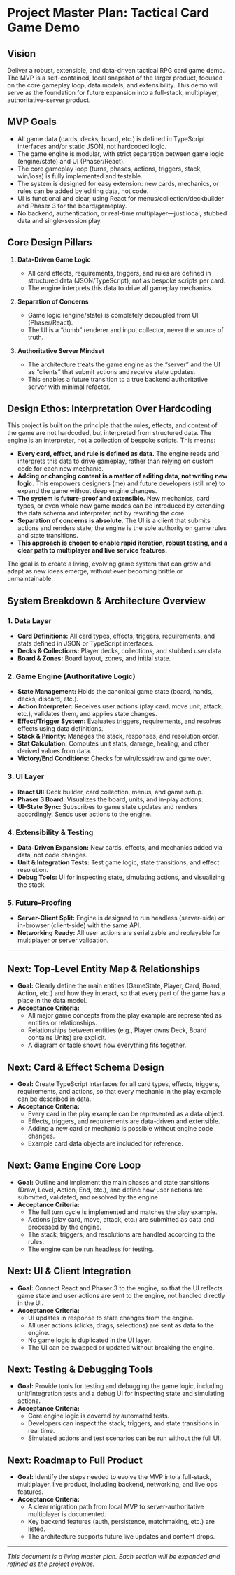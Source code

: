 # Project Master Plan: Tactical Card Game Demo

## Vision

Deliver a robust, extensible, and data-driven tactical RPG card game demo. The MVP is a self-contained, local snapshot of the larger product, focused on the core gameplay loop, data models, and extensibility. This demo will serve as the foundation for future expansion into a full-stack, multiplayer, authoritative-server product.

## MVP Goals

- All game data (cards, decks, board, etc.) is defined in TypeScript interfaces and/or static JSON, not hardcoded logic.
- The game engine is modular, with strict separation between game logic (engine/state) and UI (Phaser/React).
- The core gameplay loop (turns, phases, actions, triggers, stack, win/loss) is fully implemented and testable.
- The system is designed for easy extension: new cards, mechanics, or rules can be added by editing data, not code.
- UI is functional and clear, using React for menus/collection/deckbuilder and Phaser 3 for the board/gameplay.
- No backend, authentication, or real-time multiplayer—just local, stubbed data and single-session play.

## Core Design Pillars

1. **Data-Driven Game Logic**
   - All card effects, requirements, triggers, and rules are defined in structured data (JSON/TypeScript), not as bespoke scripts per card.
   - The engine interprets this data to drive all gameplay mechanics.

2. **Separation of Concerns**
   - Game logic (engine/state) is completely decoupled from UI (Phaser/React).
   - The UI is a “dumb” renderer and input collector, never the source of truth.

3. **Authoritative Server Mindset**
   - The architecture treats the game engine as the “server” and the UI as “clients” that submit actions and receive state updates.
   - This enables a future transition to a true backend authoritative server with minimal refactor.

## Design Ethos: Interpretation Over Hardcoding

This project is built on the principle that the rules, effects, and content of the game are not hardcoded, but interpreted from structured data. The engine is an interpreter, not a collection of bespoke scripts. This means:

- **Every card, effect, and rule is defined as data.** The engine reads and interprets this data to drive gameplay, rather than relying on custom code for each new mechanic.
- **Adding or changing content is a matter of editing data, not writing new logic.** This empowers designers (me) and future developers (still me) to expand the game without deep engine changes.
- **The system is future-proof and extensible.** New mechanics, card types, or even whole new game modes can be introduced by extending the data schema and interpreter, not by rewriting the core.
- **Separation of concerns is absolute.** The UI is a client that submits actions and renders state; the engine is the sole authority on game rules and state transitions.
- **This approach is chosen to enable rapid iteration, robust testing, and a clear path to multiplayer and live service features.**

The goal is to create a living, evolving game system that can grow and adapt as new ideas emerge, without ever becoming brittle or unmaintainable.

## System Breakdown & Architecture Overview

### 1. Data Layer
- **Card Definitions:** All card types, effects, triggers, requirements, and stats defined in JSON or TypeScript interfaces.
- **Decks & Collections:** Player decks, collections, and stubbed user data.
- **Board & Zones:** Board layout, zones, and initial state.

### 2. Game Engine (Authoritative Logic)
- **State Management:** Holds the canonical game state (board, hands, decks, discard, etc.).
- **Action Interpreter:** Receives user actions (play card, move unit, attack, etc.), validates them, and applies state changes.
- **Effect/Trigger System:** Evaluates triggers, requirements, and resolves effects using data definitions.
- **Stack & Priority:** Manages the stack, responses, and resolution order.
- **Stat Calculation:** Computes unit stats, damage, healing, and other derived values from data.
- **Victory/End Conditions:** Checks for win/loss/draw and game over.

### 3. UI Layer
- **React UI:** Deck builder, card collection, menus, and game setup.
- **Phaser 3 Board:** Visualizes the board, units, and in-play actions.
- **UI-State Sync:** Subscribes to game state updates and renders accordingly. Sends user actions to the engine.

### 4. Extensibility & Testing
- **Data-Driven Expansion:** New cards, effects, and mechanics added via data, not code changes.
- **Unit & Integration Tests:** Test game logic, state transitions, and effect resolution.
- **Debug Tools:** UI for inspecting state, simulating actions, and visualizing the stack.

### 5. Future-Proofing
- **Server-Client Split:** Engine is designed to run headless (server-side) or in-browser (client-side) with the same API.
- **Networking Ready:** All user actions are serializable and replayable for multiplayer or server validation.

---

## Next: Top-Level Entity Map & Relationships
- **Goal:** Clearly define the main entities (GameState, Player, Card, Board, Action, etc.) and how they interact, so that every part of the game has a place in the data model.
- **Acceptance Criteria:**
  - All major game concepts from the play example are represented as entities or relationships.
  - Relationships between entities (e.g., Player owns Deck, Board contains Units) are explicit.
  - A diagram or table shows how everything fits together.

## Next: Card & Effect Schema Design
- **Goal:** Create TypeScript interfaces for all card types, effects, triggers, requirements, and actions, so that every mechanic in the play example can be described in data.
- **Acceptance Criteria:**
  - Every card in the play example can be represented as a data object.
  - Effects, triggers, and requirements are data-driven and extensible.
  - Adding a new card or mechanic is possible without engine code changes.
  - Example card data objects are included for reference.

## Next: Game Engine Core Loop
- **Goal:** Outline and implement the main phases and state transitions (Draw, Level, Action, End, etc.), and define how user actions are submitted, validated, and resolved by the engine.
- **Acceptance Criteria:**
  - The full turn cycle is implemented and matches the play example.
  - Actions (play card, move, attack, etc.) are submitted as data and processed by the engine.
  - The stack, triggers, and resolutions are handled according to the rules.
  - The engine can be run headless for testing.

## Next: UI & Client Integration
- **Goal:** Connect React and Phaser 3 to the engine, so that the UI reflects game state and user actions are sent to the engine, not handled directly in the UI.
- **Acceptance Criteria:**
  - UI updates in response to state changes from the engine.
  - All user actions (clicks, drags, selections) are sent as data to the engine.
  - No game logic is duplicated in the UI layer.
  - The UI can be swapped or updated without breaking the engine.

## Next: Testing & Debugging Tools
- **Goal:** Provide tools for testing and debugging the game logic, including unit/integration tests and a debug UI for inspecting state and simulating actions.
- **Acceptance Criteria:**
  - Core engine logic is covered by automated tests.
  - Developers can inspect the stack, triggers, and state transitions in real time.
  - Simulated actions and test scenarios can be run without the full UI.

## Next: Roadmap to Full Product
- **Goal:** Identify the steps needed to evolve the MVP into a full-stack, multiplayer, live product, including backend, networking, and live ops features.
- **Acceptance Criteria:**
  - A clear migration path from local MVP to server-authoritative multiplayer is documented.
  - Key backend features (auth, persistence, matchmaking, etc.) are listed.
  - The architecture supports future live updates and content drops.

---

*This document is a living master plan. Each section will be expanded and refined as the project evolves.*

